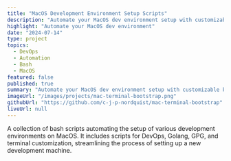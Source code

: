 ```yaml
---
title: "MacOS Development Environment Setup Scripts"
description: "Automate your MacOS dev environment setup with customizable bash scripts."
highlight: "Automate your MacOS dev environment"
date: "2024-07-14"
type: project
topics:
  - DevOps
  - Automation
  - Bash
  - MacOS
featured: false
published: true
summary: "Automate your MacOS dev environment setup with customizable bash scripts."
imageUrl: "/images/projects/mac-terminal-bootstrap.png"
githubUrl: "https://github.com/c-j-p-nordquist/mac-terminal-bootstrap"
liveUrl: null
---
```


A collection of bash scripts automating the setup of various development environments on MacOS. It includes scripts for DevOps, Golang, GPG, and terminal customization, streamlining the process of setting up a new development machine.